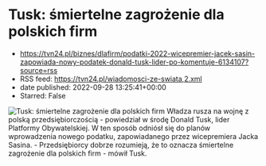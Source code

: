 # Tusk: śmiertelne zagrożenie dla polskich firm
 - https://tvn24.pl/biznes/dlafirm/podatki-2022-wicepremier-jacek-sasin-zapowiada-nowy-podatek-donald-tusk-lider-po-komentuje-6134107?source=rss
 - RSS feed: https://tvn24.pl/wiadomosci-ze-swiata,2.xml
 - date published: 2022-09-28 13:25:41+00:00
 - Starred: False

<img alt="Tusk: śmiertelne zagrożenie dla polskich firm" src="https://tvn24.pl/biznes/najnowsze/cdn-zdjecie-53a2ol-donald-tusk-6134164/alternates/LANDSCAPE_1280" />
    Władza rusza na wojnę z polską przedsiębiorczością - powiedział w środę Donald Tusk, lider Platformy Obywatelskiej. W ten sposób odniósł się do planów wprowadzenia nowego podatku, zapowiadanego przez wicepremiera Jacka Sasina. - Przedsiębiorcy dobrze rozumieją, że to oznacza śmiertelne zagrożenie dla polskich firm - mówił Tusk.
